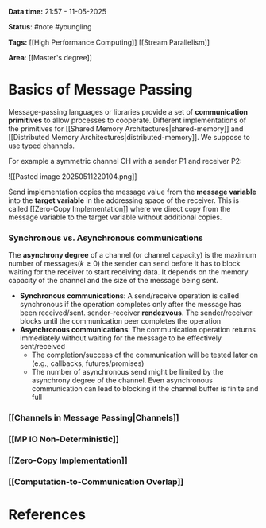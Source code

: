 **Data time:** 21:57 - 11-05-2025

**Status**: #note #youngling 

**Tags:** [[High Performance Computing]] [[Stream Parallelism]]

**Area**: [[Master's degree]]
# Basics of Message Passing

Message-passing languages or libraries provide a set of **communication primitives** to allow processes to cooperate. Different implementations of the primitives for [[Shared Memory Architectures|shared-memory]] and [[Distributed Memory Architectures|distributed-memory]]. We suppose to use typed channels. 

For example a symmetric channel CH with a sender P1 and receiver P2:

![[Pasted image 20250511220104.png]]

Send implementation copies the message value from the **message variable** into the **target variable** in the addressing space of the receiver. This is called [[Zero-Copy Implementation]] where we direct copy from the message variable to the target variable without additional copies.
### Synchronous vs. Asynchronous communications
The **asynchrony degree** of a channel (or channel capacity) is the maximum number of messages($k \geq 0$) the sender can send before it has to block waiting for the receiver to start receiving data. It depends on the memory capacity of the channel and the size of the message being sent.

- **Synchronous communications**: A send/receive operation is called synchronous if the operation completes only after the message has been received/sent. sender-receiver **rendezvous**. The sender/receiver blocks until the communication peer completes the operation
- **Asynchronous communications**: The communication operation returns immediately without  waiting for the message to be effectively sent/received
	- The completion/success of the communication will be tested later on (e.g., callbacks, futures/promises)
	- The number of asynchronous send might be limited by the asynchrony degree of the channel. Even asynchronous communication can lead to blocking if the channel buffer is finite and full
### [[Channels in Message Passing|Channels]]

### [[MP IO Non-Deterministic]]

### [[Zero-Copy Implementation]]

### [[Computation-to-Communication Overlap]]
# References